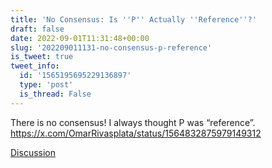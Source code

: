```yaml
---
title: 'No Consensus: Is ''P'' Actually ''Reference''?'
draft: false
date: 2022-09-01T11:31:48+00:00
slug: '202209011131-no-consensus-p-reference'
is_tweet: true
tweet_info:
  id: '1565195695229136897'
  type: 'post'
  is_thread: False
---
```




There is no consensus! I always thought P was “reference”. <https://x.com/OmarRivasplata/status/1564832875979149312>

[Discussion](https://x.com/sytelus/status/1565195695229136897)

